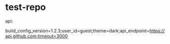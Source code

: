 # test-repo

api:

build_config_version=1.2.3;user_id=guest;theme=dark;api_endpoint=https://api.github.com;timeout=3000
